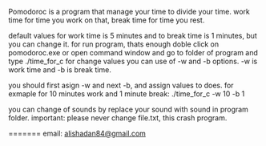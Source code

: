 
Pomodoroc is a program that manage your time to divide your time. 
work time for time you work on that,
break time for time you rest. 

default values for work time is 5 minutes and to break time is 1 minutes, but you can change it.
for run program, thats enough doble click on pomodoroc.exe or open command window and go to folder of program and type ./time_for_c
for change values you can use of -w and -b options.
-w is work time and -b is break time.

you should first asign -w and next -b, and assign values to does.
for exmaple for 10 minutes work and 1 minute break:
./time_for_c -w 10 -b 1

you can change of sounds by replace your sound with sound in program folder.
important: please never change file.txt, this crash program.

=======
email: alishadan84@gmail.com

